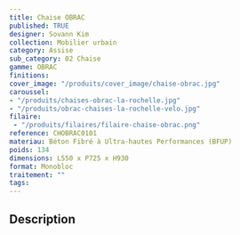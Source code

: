```yaml
---
title: Chaise OBRAC 
published: TRUE
designer: Sovann Kim
collection: Mobilier urbain
category: Assise
sub_category: 02 Chaise
gamme: OBRAC 
finitions: 
cover_image: "/produits/cover_image/chaise-obrac.jpg"
caroussel: 
- "/produits/chaises-obrac-la-rochelle.jpg"
- "/produits/obrac-chaises-la-rochelle-velo.jpg"
filaire: 
 - "/produits/filaires/filaire-chaise-obrac.png"
reference: CHOBRAC0101
materiau: Béton Fibré à Ultra-hautes Performances (BFUP)
poids: 134
dimensions: L550 x P725 x H930
format: Monobloc
traitement: ""
tags: 
---
```


## Description
